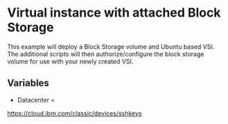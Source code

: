 # Virtual instance with attached Block Storage
This example will deploy a Block Storage volume and Ubuntu based VSI. The additional scripts will then authorize/configure the block storage volume for use with your newly created VSI. 

## Variables
 - Datacenter = 
 


https://cloud.ibm.com/classic/devices/sshkeys
